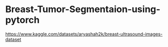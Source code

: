 # Breast-Tumor-Segmentaion-using-pytorch
https://www.kaggle.com/datasets/aryashah2k/breast-ultrasound-images-dataset
